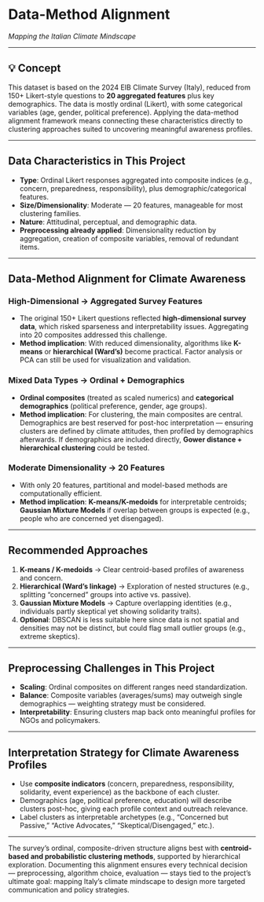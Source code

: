 # Data-Method Alignment
*Mapping the Italian Climate Mindscape*  

---

## 💡 Concept
This dataset is based on the 2024 EIB Climate Survey (Italy), reduced from 150+ Likert-style questions to **20 aggregated features** plus key demographics. The data is mostly ordinal (Likert), with some categorical variables (age, gender, political preference). Applying the data-method alignment framework means connecting these characteristics directly to clustering approaches suited to uncovering meaningful awareness profiles.

---

## Data Characteristics in This Project
- **Type**: Ordinal Likert responses aggregated into composite indices (e.g., concern, preparedness, responsibility), plus demographic/categorical features.  
- **Size/Dimensionality**: Moderate — 20 features, manageable for most clustering families.  
- **Nature**: Attitudinal, perceptual, and demographic data.  
- **Preprocessing already applied**: Dimensionality reduction by aggregation, creation of composite variables, removal of redundant items.  

---

## Data-Method Alignment for Climate Awareness

### High-Dimensional → Aggregated Survey Features
- The original 150+ Likert questions reflected **high-dimensional survey data**, which risked sparseness and interpretability issues. Aggregating into 20 composites addressed this challenge.  
- **Method implication**: With reduced dimensionality, algorithms like **K-means** or **hierarchical (Ward’s)** become practical. Factor analysis or PCA can still be used for visualization and validation.  

### Mixed Data Types → Ordinal + Demographics
- **Ordinal composites** (treated as scaled numerics) and **categorical demographics** (political preference, gender, age groups).  
- **Method implication**: For clustering, the main composites are central. Demographics are best reserved for post-hoc interpretation — ensuring clusters are defined by climate attitudes, then profiled by demographics afterwards. If demographics are included directly, **Gower distance + hierarchical clustering** could be tested.  

### Moderate Dimensionality → 20 Features
- With only 20 features, partitional and model-based methods are computationally efficient.  
- **Method implication**: **K-means/K-medoids** for interpretable centroids; **Gaussian Mixture Models** if overlap between groups is expected (e.g., people who are concerned yet disengaged).  

---

## Recommended Approaches
1. **K-means / K-medoids** → Clear centroid-based profiles of awareness and concern.  
2. **Hierarchical (Ward’s linkage)** → Exploration of nested structures (e.g., splitting “concerned” groups into active vs. passive).  
3. **Gaussian Mixture Models** → Capture overlapping identities (e.g., individuals partly skeptical yet showing solidarity traits).  
4. **Optional**: DBSCAN is less suitable here since data is not spatial and densities may not be distinct, but could flag small outlier groups (e.g., extreme skeptics).  

---

## Preprocessing Challenges in This Project
- **Scaling**: Ordinal composites on different ranges need standardization.  
- **Balance**: Composite variables (averages/sums) may outweigh single demographics — weighting strategy must be considered.  
- **Interpretability**: Ensuring clusters map back onto meaningful profiles for NGOs and policymakers.  

---

## Interpretation Strategy for Climate Awareness Profiles
- Use **composite indicators** (concern, preparedness, responsibility, solidarity, event experience) as the backbone of each cluster.  
- Demographics (age, political preference, education) will describe clusters post-hoc, giving each profile context and outreach relevance.  
- Label clusters as interpretable archetypes (e.g., “Concerned but Passive,” “Active Advocates,” “Skeptical/Disengaged,” etc.).  

---


The survey’s ordinal, composite-driven structure aligns best with **centroid-based and probabilistic clustering methods**, supported by hierarchical exploration. Documenting this alignment ensures every technical decision — preprocessing, algorithm choice, evaluation — stays tied to the project’s ultimate goal: mapping Italy’s climate mindscape to design more targeted communication and policy strategies.